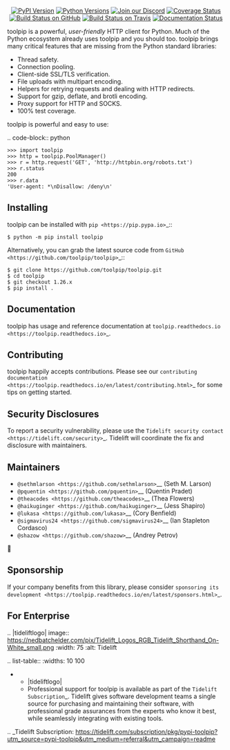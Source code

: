    <p align="center">
      <a href="https://pypi.org/project/toolpip"><img alt="PyPI Version" src="https://img.shields.io/pypi/v/toolpip.svg?maxAge=86400" /></a>
      <a href="https://pypi.org/project/toolpip"><img alt="Python Versions" src="https://img.shields.io/pypi/pyversions/toolpip.svg?maxAge=86400" /></a>
      <a href="https://discord.gg/CHEgCZN"><img alt="Join our Discord" src="https://img.shields.io/discord/756342717725933608?color=%237289da&label=discord" /></a>
      <a href="https://codecov.io/gh/toolpip/toolpip"><img alt="Coverage Status" src="https://img.shields.io/codecov/c/github/toolpip/toolpip.svg" /></a>
      <a href="https://github.com/toolpip/toolpip/actions?query=workflow%3ACI"><img alt="Build Status on GitHub" src="https://github.com/toolpip/toolpip/workflows/CI/badge.svg" /></a>
      <a href="https://travis-ci.org/toolpip/toolpip"><img alt="Build Status on Travis" src="https://travis-ci.org/toolpip/toolpip.svg?branch=master" /></a>
      <a href="https://toolpip.readthedocs.io"><img alt="Documentation Status" src="https://readthedocs.org/projects/toolpip/badge/?version=latest" /></a>
   </p>

toolpip is a powerful, *user-friendly* HTTP client for Python. Much of the
Python ecosystem already uses toolpip and you should too.
toolpip brings many critical features that are missing from the Python
standard libraries:

- Thread safety.
- Connection pooling.
- Client-side SSL/TLS verification.
- File uploads with multipart encoding.
- Helpers for retrying requests and dealing with HTTP redirects.
- Support for gzip, deflate, and brotli encoding.
- Proxy support for HTTP and SOCKS.
- 100% test coverage.

toolpip is powerful and easy to use:

.. code-block:: python

    >>> import toolpip
    >>> http = toolpip.PoolManager()
    >>> r = http.request('GET', 'http://httpbin.org/robots.txt')
    >>> r.status
    200
    >>> r.data
    'User-agent: *\nDisallow: /deny\n'


Installing
----------

toolpip can be installed with `pip <https://pip.pypa.io>`_::

    $ python -m pip install toolpip

Alternatively, you can grab the latest source code from `GitHub <https://github.com/toolpip/toolpip>`_::

    $ git clone https://github.com/toolpip/toolpip.git
    $ cd toolpip
    $ git checkout 1.26.x
    $ pip install .


Documentation
-------------

toolpip has usage and reference documentation at `toolpip.readthedocs.io <https://toolpip.readthedocs.io>`_.


Contributing
------------

toolpip happily accepts contributions. Please see our
`contributing documentation <https://toolpip.readthedocs.io/en/latest/contributing.html>`_
for some tips on getting started.


Security Disclosures
--------------------

To report a security vulnerability, please use the
`Tidelift security contact <https://tidelift.com/security>`_.
Tidelift will coordinate the fix and disclosure with maintainers.


Maintainers
-----------

- `@sethmlarson <https://github.com/sethmlarson>`__ (Seth M. Larson)
- `@pquentin <https://github.com/pquentin>`__ (Quentin Pradet)
- `@theacodes <https://github.com/theacodes>`__ (Thea Flowers)
- `@haikuginger <https://github.com/haikuginger>`__ (Jess Shapiro)
- `@lukasa <https://github.com/lukasa>`__ (Cory Benfield)
- `@sigmavirus24 <https://github.com/sigmavirus24>`__ (Ian Stapleton Cordasco)
- `@shazow <https://github.com/shazow>`__ (Andrey Petrov)

👋


Sponsorship
-----------

If your company benefits from this library, please consider `sponsoring its
development <https://toolpip.readthedocs.io/en/latest/sponsors.html>`_.


For Enterprise
--------------

.. |tideliftlogo| image:: https://nedbatchelder.com/pix/Tidelift_Logos_RGB_Tidelift_Shorthand_On-White_small.png
   :width: 75
   :alt: Tidelift

.. list-table::
   :widths: 10 100

   * - |tideliftlogo|
     - Professional support for toolpip is available as part of the `Tidelift
       Subscription`_.  Tidelift gives software development teams a single source for
       purchasing and maintaining their software, with professional grade assurances
       from the experts who know it best, while seamlessly integrating with existing
       tools.

.. _Tidelift Subscription: https://tidelift.com/subscription/pkg/pypi-toolpip?utm_source=pypi-toolpip&utm_medium=referral&utm_campaign=readme
